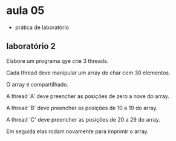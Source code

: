 # aula 05

- prática de laboratório

## laboratório 2

Elabore um programa qye crie 3 threads.

Cada thread deve manipular um array de char com 30 elementos.

O array é compartilhado.

A thread 'A' deve preencher as posições de zero a nove do array.

A thread 'B' deve preencher as posições de 10 a 19 do array.

A thread 'C' deve preencher as posições de 20 a 29 do array.

Em seguida elas rodam novamente para imprimir o array.
